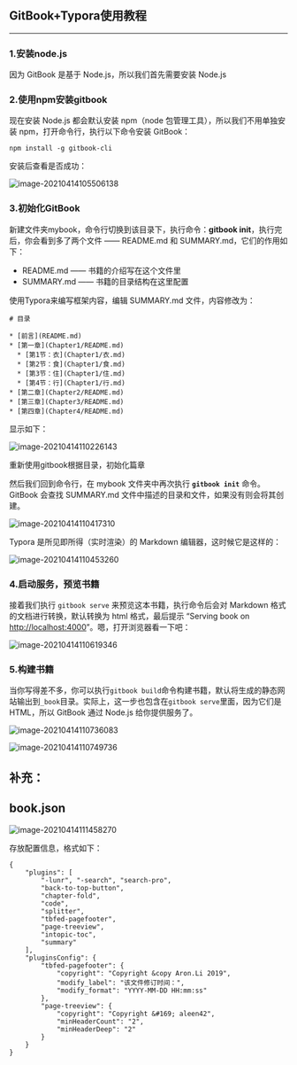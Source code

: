 ## GitBook+Typora使用教程

------

### 1.安装node.js

因为 GitBook 是基于 Node.js，所以我们首先需要安装 Node.js

### 2.使用npm安装gitbook

现在安装 Node.js 都会默认安装 npm（node 包管理工具），所以我们不用单独安装 npm，打开命令行，执行以下命令安装 GitBook：

```
npm install -g gitbook-cli
```

安装后查看是否成功：

![image-20210414105506138](C:\Users\18liyz\AppData\Roaming\Typora\typora-user-images\image-20210414105506138.png)

### 3.初始化GitBook

新建文件夹mybook，命令行切换到该目录下，执行命令：**gitbook init**，执行完后，你会看到多了两个文件 —— README.md 和 SUMMARY.md，它们的作用如下：

- README.md —— 书籍的介绍写在这个文件里
- SUMMARY.md —— 书籍的目录结构在这里配置

使用Typora来编写框架内容，编辑 SUMMARY.md 文件，内容修改为：

```
# 目录

* [前言](README.md)
* [第一章](Chapter1/README.md)
  * [第1节：衣](Chapter1/衣.md)
  * [第2节：食](Chapter1/食.md)
  * [第3节：住](Chapter1/住.md)
  * [第4节：行](Chapter1/行.md)
* [第二章](Chapter2/README.md)
* [第三章](Chapter3/README.md)
* [第四章](Chapter4/README.md)
```

显示如下：

![image-20210414110226143](C:\Users\18liyz\AppData\Roaming\Typora\typora-user-images\image-20210414110226143.png)

重新使用gitbook根据目录，初始化篇章

然后我们回到命令行，在 mybook 文件夹中再次执行 **`gitbook init`** 命令。GitBook 会查找 SUMMARY.md 文件中描述的目录和文件，如果没有则会将其创建。

![image-20210414110417310](C:\Users\18liyz\AppData\Roaming\Typora\typora-user-images\image-20210414110417310.png)

Typora 是所见即所得（实时渲染）的 Markdown 编辑器，这时候它是这样的：

![image-20210414110453260](C:\Users\18liyz\AppData\Roaming\Typora\typora-user-images\image-20210414110453260.png)

### 4.启动服务，预览书籍

接着我们执行 `gitbook serve` 来预览这本书籍，执行命令后会对 Markdown 格式的文档进行转换，默认转换为 html 格式，最后提示 “Serving book on [http://localhost:4000](https://links.jianshu.com/go?to=http%3A%2F%2Flocalhost%3A4000%2F)”。嗯，打开浏览器看一下吧：

![image-20210414110619346](C:\Users\18liyz\AppData\Roaming\Typora\typora-user-images\image-20210414110619346.png)

### 5.构建书籍

当你写得差不多，你可以执行`gitbook build`命令构建书籍，默认将生成的静态网站输出到`_book`目录。实际上，这一步也包含在`gitbook serve`里面，因为它们是 HTML，所以 GitBook 通过 Node.js 给你提供服务了。

![image-20210414110736083](C:\Users\18liyz\AppData\Roaming\Typora\typora-user-images\image-20210414110736083.png)

![image-20210414110749736](C:\Users\18liyz\AppData\Roaming\Typora\typora-user-images\image-20210414110749736.png)

## 补充：

## book.json 

![image-20210414111458270](C:\Users\18liyz\AppData\Roaming\Typora\typora-user-images\image-20210414111458270.png)

存放配置信息，格式如下：

```
{
    "plugins": [
        "-lunr", "-search", "search-pro",
        "back-to-top-button",
        "chapter-fold",
        "code",
        "splitter",
        "tbfed-pagefooter",
        "page-treeview",
		"intopic-toc",
		"summary"
    ],
    "pluginsConfig": {
        "tbfed-pagefooter": {
            "copyright": "Copyright &copy Aron.Li 2019",
            "modify_label": "该文件修订时间：",
            "modify_format": "YYYY-MM-DD HH:mm:ss"
        },
        "page-treeview": {
            "copyright": "Copyright &#169; aleen42",
            "minHeaderCount": "2",
            "minHeaderDeep": "2"
        }
    }
}
```

